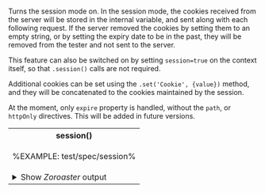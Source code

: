 ```### session => Tester
```

Turns the session mode on. In the session mode, the cookies received from the server will be stored in the internal variable, and sent along with each following request. If the server removed the cookies by setting them to an empty string, or by setting the expiry date to be in the past, they will be removed from the tester and not sent to the server.

This feature can also be switched on by setting `session=true` on the context itself, so that `.session()` calls are not required.

Additional cookies can be set using the `.set('Cookie', {value})` method, and they will be concatenated to the cookies maintained by the session.

At the moment, only `expire` property is handled, without the `path`, or `httpOnly` directives. This will be added in future versions.

<table>
<tr><th colspan="2">session()</th></tr>
<!-- block-start -->
<tr><td>

%EXAMPLE: test/spec/session%
</td>
</tr>
<tr><td colspan="2">

<details><summary>
Show <em>Zoroaster</em> output
</summary>

%_FORK node_modules/.bin/zoroaster test/spec/session.js -a%
%_FORKERR node_modules/.bin/zoroaster test/spec/session.js -a%
</details>
</td></tr>
</table>